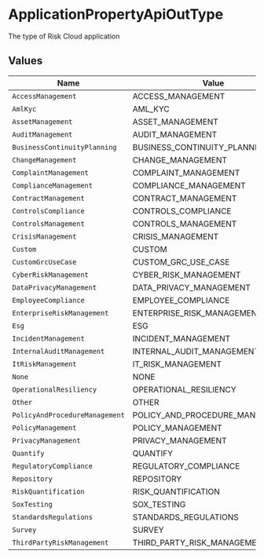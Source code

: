 # ApplicationPropertyApiOutType

The type of Risk Cloud application


## Values

| Name                            | Value                           |
| ------------------------------- | ------------------------------- |
| `AccessManagement`              | ACCESS_MANAGEMENT               |
| `AmlKyc`                        | AML_KYC                         |
| `AssetManagement`               | ASSET_MANAGEMENT                |
| `AuditManagement`               | AUDIT_MANAGEMENT                |
| `BusinessContinuityPlanning`    | BUSINESS_CONTINUITY_PLANNING    |
| `ChangeManagement`              | CHANGE_MANAGEMENT               |
| `ComplaintManagement`           | COMPLAINT_MANAGEMENT            |
| `ComplianceManagement`          | COMPLIANCE_MANAGEMENT           |
| `ContractManagement`            | CONTRACT_MANAGEMENT             |
| `ControlsCompliance`            | CONTROLS_COMPLIANCE             |
| `ControlsManagement`            | CONTROLS_MANAGEMENT             |
| `CrisisManagement`              | CRISIS_MANAGEMENT               |
| `Custom`                        | CUSTOM                          |
| `CustomGrcUseCase`              | CUSTOM_GRC_USE_CASE             |
| `CyberRiskManagement`           | CYBER_RISK_MANAGEMENT           |
| `DataPrivacyManagement`         | DATA_PRIVACY_MANAGEMENT         |
| `EmployeeCompliance`            | EMPLOYEE_COMPLIANCE             |
| `EnterpriseRiskManagement`      | ENTERPRISE_RISK_MANAGEMENT      |
| `Esg`                           | ESG                             |
| `IncidentManagement`            | INCIDENT_MANAGEMENT             |
| `InternalAuditManagement`       | INTERNAL_AUDIT_MANAGEMENT       |
| `ItRiskManagement`              | IT_RISK_MANAGEMENT              |
| `None`                          | NONE                            |
| `OperationalResiliency`         | OPERATIONAL_RESILIENCY          |
| `Other`                         | OTHER                           |
| `PolicyAndProcedureManagement`  | POLICY_AND_PROCEDURE_MANAGEMENT |
| `PolicyManagement`              | POLICY_MANAGEMENT               |
| `PrivacyManagement`             | PRIVACY_MANAGEMENT              |
| `Quantify`                      | QUANTIFY                        |
| `RegulatoryCompliance`          | REGULATORY_COMPLIANCE           |
| `Repository`                    | REPOSITORY                      |
| `RiskQuantification`            | RISK_QUANTIFICATION             |
| `SoxTesting`                    | SOX_TESTING                     |
| `StandardsRegulations`          | STANDARDS_REGULATIONS           |
| `Survey`                        | SURVEY                          |
| `ThirdPartyRiskManagement`      | THIRD_PARTY_RISK_MANAGEMENT     |